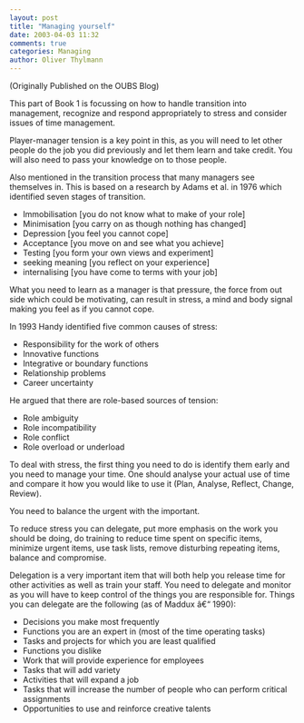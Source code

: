 ```yaml
---
layout: post
title: "Managing yourself"
date: 2003-04-03 11:32
comments: true
categories: Managing
author: Oliver Thylmann
---
```







(Originally Published on the OUBS Blog)

This part of Book 1 is focussing on how to handle transition into management, recognize and respond appropriately to stress and consider issues of time management.

Player-manager tension is a key point in this, as you will need to let other people do the job you did previously and let them learn and take credit. You will also need to pass your knowledge on to those people.

Also mentioned in the transition process that many managers see themselves in. This is based on a research by Adams et al. in 1976 which identified seven stages of transition.

-	Immobilisation [you do not know what to make of your role]
-	Minimisation [you carry on as though nothing has changed]
-	Depression [you feel you cannot cope]
-	Acceptance [you move on and see what you achieve]
-	Testing [you form your own views and experiment]
-	seeking meaning [you reflect on your experience]
-	internalising [you have come to terms with your job]

What you need to learn as a manager is that pressure, the force from out side which could be motivating, can result in stress, a mind and body signal making you feel as if you cannot cope.

In 1993 Handy identified five common causes of stress:

-	Responsibility for the work of others
-	Innovative functions
-	Integrative or boundary functions
-	Relationship problems
-	Career uncertainty

He argued that there are role-based sources of tension:

-	Role ambiguity
-	Role incompatibility
-	Role conflict
-	Role overload or underload

To deal with stress, the first thing you need to do is identify them early and you need to manage your time. One should analyse your actual use of time and compare it how you would like to use it (Plan, Analyse, Reflect, Change, Review).

You need to balance the urgent with the important.

To reduce stress you can delegate, put more emphasis on the work you should be doing, do training to reduce time spent on specific items, minimize urgent items, use task lists, remove disturbing repeating items, balance and compromise.

Delegation is a very important item that will both help you release time for other activities as well as train your staff. You need to delegate and monitor as you will have to keep control of the things you are responsible for. Things you can delegate are the following (as of Maddux â€“ 1990):

-	Decisions you make most frequently
-	Functions you are an expert in (most of the time operating tasks)
-	Tasks and projects for which you are least qualified
-	Functions you dislike
-	Work that will provide experience for employees
-	Tasks that will add variety
-	Activities that will expand a job
-	Tasks that will increase the number of people who can perform critical assignments
-	Opportunities to use and reinforce creative talents



